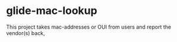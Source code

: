 # glide-mac-lookup
This project takes  mac-addresses or OUI from users and report the vendor(s) back,
